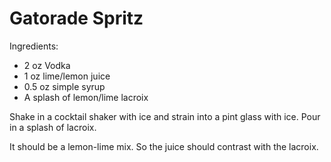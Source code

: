 # Gatorade Spritz

Ingredients:
* 2 oz Vodka
* 1 oz lime/lemon juice
* 0.5 oz simple syrup
* A splash of lemon/lime lacroix

Shake in a cocktail shaker with ice and strain into a pint glass with ice.  Pour in a splash of lacroix.

It should be a lemon-lime mix.  So the juice should contrast with the lacroix.
